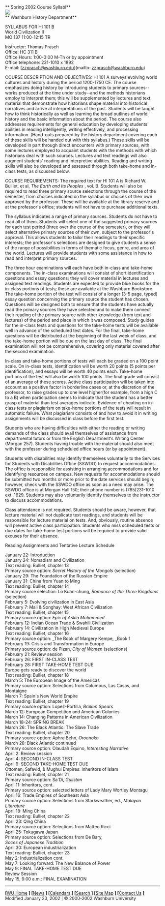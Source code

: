 **  Spring 2002 Course Syllabi**  
![](goldbar.gif)  
**  Washburn History Department**

SYLLABUS FOR HI 101 B  
World Civilization II  
MO 137 11:00-12:15 TR  


  

Instructor: Thomas Prasch  
Office: HC 311 B  
Office Hours: 1:00-3:00 M-Th or by appointment  
Office telephone: 231-1010 x 1892  
E-mail: [zzprasch@washburn.edu](mailto: zzprasch@washburn.edu)  


COURSE DESCRIPTION AND OBJECTIVES: HI 101 A surveys evolving world cultures
and history during the period 1200-1750 CE. The course emphasizes doing
history by introducing students to primary sources--works produced at the time
under study--and the methods historians employ to interpret them; this will be
supplemented by lectures and text material that demonstrate how historians
shape material into historical narratives and arrive at interpretations of the
past. Students will be taught how to think historically as well as learning
the broad outlines of world history and the basic information about the
period. The course also addresses requirements for general education by
developing students' abilities in reading intelligently, writing effectively,
and processing information. (Hand-outs prepared by the history department
covering each of these skills will be handed out with this syllabus.) These
skills will be developed in part through direct encounters with primary
sources, with some lectures employed to acquaint students with the methods
with which historians deal with such sources. Lectures and text readings will
also augment students' reading and interpretive abilities. Reading and writing
skills will also be developed and assessed through both take-home and in-class
tests, as discussed below.  


COURSE REQUIREMENTS: The required text for HI 101 A is Richard W. Bulliet, et
al, _The Earth and Its Peoples_ , vol. B. Students will also be required to
read three primary source selections through the course of the semester, from
choices indicated on the syllabus or choices of their own approved by the
professor. These will be available at the library reserve and at the
professor's office; students will not have to purchase additional texts.

The syllabus indicates a range of primary sources. Students do not have to
read all of them. Students will select one of the suggested primary sources
for each test period (three over the course of the semester), or they will
select alternative primary sources of their own, subject to the professor's
approval. This allows students to tailor their readings to their specific
interests; the professor's selections are designed to give students a sense of
the range of possibilities in terms of thematic focus, genre, and area of the
world. Lectures will provide students with some assistance in how to read and
interpret primary sources.

The three hour examinations will each have both in-class and take-home
components. The in-class examinations will consist of short identification
questions and essay questions; they will cover material in lectures and
assigned text readings. Students are expected to provide blue books for the
in-class portions of tests; these are available at the Washburn Bookstore. The
take-home portion of the test will consist of a longer (3-5 page, typed) essay
question concerning the primary source the student has chosen. Questions will
be designed both to ensure that the students have actually read the primary
sources they have selected and to make them connect their reading of the
primary source with other knowledge (from text and lectures) of the period and
place in which it was composed. Study guides for the in-class tests and
questions for the take-home tests will be available well in advance of the
scheduled test dates. For the final, take-home questions will be distributed
at the beginning of the last week of class, and the take-home portion will be
due on the last day of class. The final examination will not be comprehensive,
covering only material covered after the second examination.

In-class and take-home portions of tests will each be graded on a 100 point
scale. On in-class tests, identification will be worth 20 points (5 points per
identification), and essays will be worth 40 points each. Take-home portions
of the test will also be worth 100 points. The final grade will consist of an
average of these scores. Active class participation will be taken into account
as a positive factor in borderline cases or, at the discretion of the
professor, to raise grades up to one level higher(for example, from a high C
to a B) when participation seems to indicate that the student has a better
grasp of material than test averages indicate. Evidence of cheating on in-
class tests or plagiarism on take-home portions of the tests will result in
automatic failure. What plagiarism consists of and how to avoid it in writing
assignments will be discussed in class before the first test.

Students who are having difficulties with either the reading or writing
demands of the class should avail themselves of assistance from departmental
tutors or from the English Department's Writing Center (Morgan 257). Students
having trouble with the material should also meet with the professor during
scheduled office hours (or by appointment).

Students with disabilities may identify themselves voluntarily to the Services
for Students with Disabilities Office (SSWDO) to request accommodations. The
office is responsible for assisting in arranging accommodations and for
identifying resources on campus. New requests for accommodations should be
submitted two months or more prior to the date services should begin; however,
check with the SSWDO office as soon as a need may arise. The SSWDO office is
at Morgan Hall 150; their phone number is (785)231-1010 ext. 1629. Students
may also voluntarily identify themselves to the instructor to discuss
accommodations.

Class attendance is not required. Students should be aware, however, that
lecture material will not duplicate text readings, and students will be
responsible for lecture material on tests. And, obviously, routine absence
will prevent active class participation. Students who miss scheduled tests or
due dates for take-home test portions will be required to provide valid
excuses for their absence.  


Reading Assignments and Tentative Lecture Schedule

January 22: Introduction  
January 24: Nomadism and Civilization  
Text reading: Bulliet, chapter 13  
Primary source option: _Secret History of the Mongols_ (selection)  
January 29: The Foundation of the Russian Empire  
January 31: China from Yuan to Ming  
Text reading: Bulliet, chapter 14  
Primary source selection: Lo Kuan-chung, _Romance of the Three Kingdoms_
(selection)  
February 5: Evolving civilization in East Asia  
February 7: Mali & Songhay: West African Civilization  
Text reading: Bulliet, chapter 15  
Primary source option: _Epic of Askia Mohammed_  
February 12: Indian Ocean Trade & Swahili Civilization  
February 14: Civilization in High Medieval Europe  
Text reading: Bulliet, chapter 16  
Primary source option: _The Book of Margery Kempe,   _Book 1  
February 19: Crisis and Transformation in Europe  
Primary source option: de Pizan, _City of Women_ (selections)  
February 21: Review session  
February 26: FIRST IN-CLASS TEST  
February 28: FIRST TAKE-HOME TEST DUE  
Europe gets ready to discover the world  
Text reading: Bulliet, chapter 18  
March 5: The European Image of the Americas  
Primary source option: Selections from Columbus,  Las Casas, and Montaigne  
March 7: Spain's New World Empire  
Text reading: Bulliet, chapter 19  
Primary source option: Lopez-Portilla, _Broken Spears_  
March 12: European Competition and American Colonies  
March 14: Changing Patterns in American Civilization  
March 18-24: SPRING BREAK  
March 26: The Black Atlantic: The Slave Trade  
Text reading: Bulliet, chapter 20  
Primary source option: Aphra Behn, _Oroonoko_  
March 28: Black Atlantic continued  
Primary source option: Olaudah Equino, _Interesting Narrative_  
April 2: Review session  
April 4: SECOND IN-CLASS TEST  
April 9: SECOND TAKE-HOME TEST DUE  
Ottoman, Safavid, & Mughul Empires: Inheritors of Islam  
Text reading: Bulliet, chapter 21  
Primary source option: Sa'Di, _Gulistan_  
April 11: Inheritors, cont.  
Primary source option: selected letters of Lady Mary Wortley Montagu  
April 16: Trade Empires of Southeast Asia  
Primary source option: Selections from  Starkweather, ed., _Malayan
Literature_  
April 18: Ming China  
Text reading: Bulliet, chapter 22  
April 23: Qing China  
Primary source option: Selections from Matteo Ricci  
April 25: Tokugawa Japan  
Primary source option: Selections from De Bary,  
_Soces of Japanese Tradition_  
April 30: European industrialization  
Text reading: Bulliet, chapter 23  
May 2: Industrialization cont.  
May 7: Looking forward: The New Balance of Power  
May 9: FINAL TAKE-HOME TEST DUE  
Review Session  
May 15, 9:00 a.m.: FINAL EXAMINATION  
    


* * *

**[**[WU Home](/) **] [**[News](/news) **] [**[Calendars](/calendars) **]
[**[Search](/search-dir) **] [**[Site Map](/sitemap) **] [**[Contact
Us](/contacts) **]**  
Modified January 23, 2002 | © 2000-2002 Washburn University

